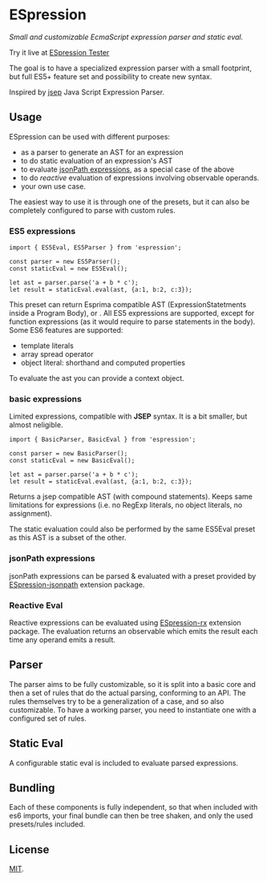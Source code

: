 # ESpression

_Small and customizable EcmaScript expression parser and static eval._

Try it live at [ESpression Tester](https://ianchi.github.io/ESpression-tester/)

The goal is to have a specialized expression parser with a small footprint, but full ES5+ feature set and possibility to create new syntax.

Inspired by [jsep](https://github.com/soney/jsep) Java Script Expression Parser.

## Usage

ESpression can be used with different purposes:

- as a parser to generate an AST for an expression
- to do static evaluation of an expression's AST
- to evaluate [jsonPath expressions](http://goessner.net/articles/JsonPath/index.html#e2), as a special case of the above
- to do _reactive_ evaluation of expressions involving observable operands.
- your own use case.

The easiest way to use it is through one of the presets, but it can also be completely configured to parse with custom rules.

### ES5 expressions

```
import { ES5Eval, ES5Parser } from 'espression';

const parser = new ES5Parser();
const staticEval = new ES5Eval();

let ast = parser.parse('a + b * c');
let result = staticEval.eval(ast, {a:1, b:2, c:3});
```

This preset can return Esprima compatible AST (ExpressionStatetments inside a Program Body), or .
All ES5 expressions are supported, except for function expressions (as it would require to parse statements in the body). Some ES6 features are supported:

- template literals
- array spread operator
- object literal: shorthand and computed properties

To evaluate the ast you can provide a context object.

### basic expressions

Limited expressions, compatible with **JSEP** syntax. It is a bit smaller, but almost neligible.

```
import { BasicParser, BasicEval } from 'espression';

const parser = new BasicParser();
const staticEval = new BasicEval();

let ast = parser.parse('a + b * c');
let result = staticEval.eval(ast, {a:1, b:2, c:3});
```

Returns a jsep compatible AST (with compound statements). Keeps same limitations for expressions (i.e. no RegExp literals, no object literals, no assignment).

The static evaluation could also be performed by the same ES5Eval preset as this AST is a subset of the other.

### jsonPath expressions

jsonPath expressions can be parsed & evaluated with a preset provided by [ESpression-jsonpath](http://github.com/ianchi/espression-jsonpath) extension package.

### Reactive Eval

Reactive expressions can be evaluated using [ESpression-rx](http://github.com/ianchi/espression-rx) extension package.
The evaluation returns an observable which emits the result each time any operand emits a result.

## Parser

The parser aims to be fully customizable, so it is split into a basic core and then a set of rules that do the actual parsing, conforming to an API. The rules themselves try to be a generalization of a case, and so also customizable.
To have a working parser, you need to instantiate one with a configured set of rules.

## Static Eval

A configurable static eval is included to evaluate parsed expressions.

## Bundling

Each of these components is fully independent, so that when included with es6 imports, your final bundle can then be tree shaken, and only the used presets/rules included.

## License

[MIT](LICENSE).
